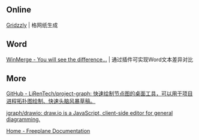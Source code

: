 
## Online

[Gridzzly](http://www.gridzzly.com/) | 格网纸生成

## Word

[WinMerge - You will see the difference…](https://winmerge.org/?lang=en) | 通过插件可实现Word文本差异对比

## More

[GitHub - LiRenTech/project-graph: 快速绘制节点图的桌面工具，可以用于项目进程拓扑图绘制、快速头脑风暴草稿。](https://github.com/LiRenTech/project-graph)

[jgraph/drawio: draw.io is a JavaScript, client-side editor for general diagramming.](https://github.com/jgraph/drawio)

[Home - Freeplane Documentation](https://docs.freeplane.org/)